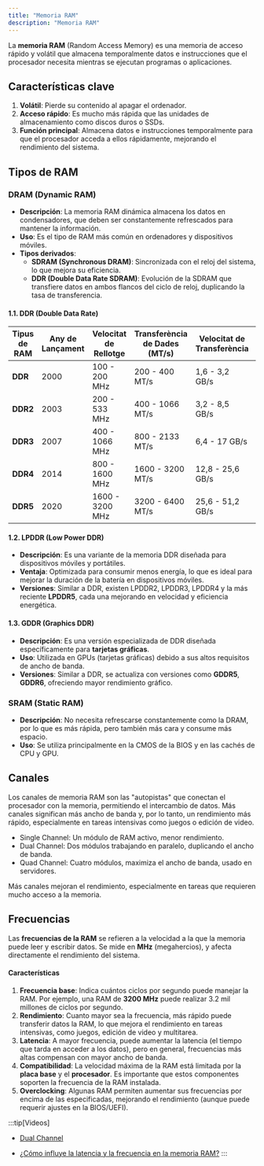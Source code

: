 ```yaml
---
title: "Memoria RAM"
description: "Memoria RAM"
---
```


La **memoria RAM** (Random Access Memory) es una memoria de acceso rápido y volátil que almacena temporalmente datos e instrucciones que el procesador necesita mientras se ejecutan programas o aplicaciones.

## Características clave
1. **Volátil**: Pierde su contenido al apagar el ordenador.
2. **Acceso rápido**: Es mucho más rápida que las unidades de almacenamiento como discos duros o SSDs.
3. **Función principal**: Almacena datos e instrucciones temporalmente para que el procesador acceda a ellos rápidamente, mejorando el rendimiento del sistema.

## **Tipos de RAM**

### **DRAM (Dynamic RAM)**
   - **Descripción**: La memoria RAM dinámica almacena los datos en condensadores, que deben ser constantemente refrescados para mantener la información.
   - **Uso**: Es el tipo de RAM más común en ordenadores y dispositivos móviles.
   - **Tipos derivados**:
     - **SDRAM (Synchronous DRAM)**: Sincronizada con el reloj del sistema, lo que mejora su eficiencia.
     - **DDR (Double Data Rate SDRAM)**: Evolución de la SDRAM que transfiere datos en ambos flancos del ciclo de reloj, duplicando la tasa de transferencia.
#### 1.1. DDR (Double Data Rate)

| Tipus de RAM | Any de Lançament | Velocitat de Rellotge | Transferència de Dades (MT/s) | Velocitat de Transferència | Voltatge | Pins |
|--------------|-----------------|----------------------|------------------------------|---------------------------|----------|------|
| **DDR**      | 2000            | 100 - 200 MHz        | 200 - 400 MT/s               | 1,6 - 3,2 GB/s            | 2,5V     | 184  |
| **DDR2**     | 2003            | 200 - 533 MHz        | 400 - 1066 MT/s              | 3,2 - 8,5 GB/s            | 1,8V     | 240  |
| **DDR3**     | 2007            | 400 - 1066 MHz       | 800 - 2133 MT/s              | 6,4 - 17 GB/s             | 1,5V     | 240  |
| **DDR4**     | 2014            | 800 - 1600 MHz       | 1600 - 3200 MT/s             | 12,8 - 25,6 GB/s          | 1,2V     | 288  |
| **DDR5**     | 2020            | 1600 - 3200 MHz      | 3200 - 6400 MT/s             | 25,6 - 51,2 GB/s          | 1,1V     | 288  |


#### 1.2. LPDDR (Low Power DDR)
   - **Descripción**: Es una variante de la memoria DDR diseñada para dispositivos móviles y portátiles.
   - **Ventaja**: Optimizada para consumir menos energía, lo que es ideal para mejorar la duración de la batería en dispositivos móviles.
   - **Versiones**: Similar a DDR, existen LPDDR2, LPDDR3, LPDDR4 y la más reciente **LPDDR5**, cada una mejorando en velocidad y eficiencia energética.

#### 1.3. GDDR (Graphics DDR)
   - **Descripción**: Es una versión especializada de DDR diseñada específicamente para **tarjetas gráficas**.
   - **Uso**: Utilizada en GPUs (tarjetas gráficas) debido a sus altos requisitos de ancho de banda.
   - **Versiones**: Similar a DDR, se actualiza con versiones como **GDDR5**, **GDDR6**, ofreciendo mayor rendimiento gráfico.

### **SRAM (Static RAM)**
   - **Descripción**: No necesita refrescarse constantemente como la DRAM, por lo que es más rápida, pero también más cara y consume más espacio.
   - **Uso**: Se utiliza principalmente en la CMOS de la BIOS y en las cachés de CPU y GPU.

## Canales

Los canales de memoria RAM son las "autopistas" que conectan el procesador con la memoria, permitiendo el intercambio de datos. Más canales significan más ancho de banda y, por lo tanto, un rendimiento más rápido, especialmente en tareas intensivas como juegos o edición de video.

- Single Channel: Un módulo de RAM activo, menor rendimiento.
- Dual Channel: Dos módulos trabajando en paralelo, duplicando el ancho de banda.
- Quad Channel: Cuatro módulos, maximiza el ancho de banda, usado en servidores.

Más canales mejoran el rendimiento, especialmente en tareas que requieren mucho acceso a la memoria.

## Frecuencias

Las **frecuencias de la RAM** se refieren a la velocidad a la que la memoria puede leer y escribir datos. Se mide en **MHz** (megahercios), y afecta directamente el rendimiento del sistema.

#### Características
1. **Frecuencia base**: Indica cuántos ciclos por segundo puede manejar la RAM. Por ejemplo, una RAM de **3200 MHz** puede realizar 3.2 mil millones de ciclos por segundo.
2. **Rendimiento**: Cuanto mayor sea la frecuencia, más rápido puede transferir datos la RAM, lo que mejora el rendimiento en tareas intensivas, como juegos, edición de video y multitarea.
3. **Latencia**: A mayor frecuencia, puede aumentar la latencia (el tiempo que tarda en acceder a los datos), pero en general, frecuencias más altas compensan con mayor ancho de banda.
4. **Compatibilidad**: La velocidad máxima de la RAM está limitada por la **placa base** y el **procesador**. Es importante que estos componentes soporten la frecuencia de la RAM instalada.
5. **Overclocking**: Algunas RAM permiten aumentar sus frecuencias por encima de las especificadas, mejorando el rendimiento (aunque puede requerir ajustes en la BIOS/UEFI).



:::tip[Videos]
- [Dual Channel](https://www.youtube.com/watch?v=BIZccTdh7jg)

- [¿Cómo influye la latencia y la frecuencia en la memoria RAM?](https://www.youtube.com/watch?v=cKdAqnQL7mY)
:::